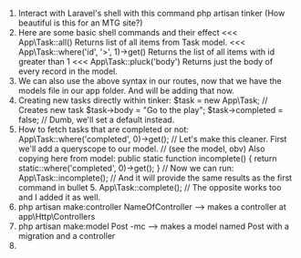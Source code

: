 1.  Interact with Laravel's shell with this command
      php artisan tinker
    (How beautiful is this for an MTG site?)
2.  Here are some basic shell commands and their effect
    <<< App\Task::all()
    Returns list of all items from Task model.
    <<< App\Task::where('id', '>', 1)->get()
    Returns the list of all items with id greater than 1
    <<< App\Task::pluck('body')
    Returns just the body of every record in the model.
3.  We can also use the above syntax in our routes, now that we have the models
    file in our app folder. And will be adding that now.
4. Creating new tasks directly within tinker:
    $task = new App\Task; // Creates new task
    $task->body = "Go to the play";
    $task->completed = false; // Dumb, we'll set a default instead.
5. How to fetch tasks that are completed or not:
     App\Task::where('completed', 0)->get();
     // Let's make this cleaner. First we'll add a queryscope to our model.
     // (see the model, obv) Also copying here from model:
     public static function incomplete()
     {
       return static::where('completed', 0)->get();
     }
     // Now we can run:
     App\Task::incomplete();
     // And it will provide the same results as the first command in bullet 5.
     App\Task::complete(); // The opposite works too and I added it as well.
6. php artisan make:controller NameOfController
   --> makes a controller at app\Http\Controllers
7. php artisan make:model Post -mc
   --> makes a model named Post with a migration and a controller
8. 
